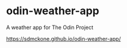 # odin-weather-app
A weather app for The Odin Project

https://sdmckone.github.io/odin-weather-app/
